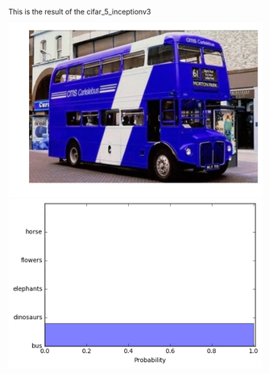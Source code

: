 This is the result of the cifar_5_inceptionv3 

![](cifar_5_inceptionv3_result/1.png)
![](cifar_5_inceptionv3_result/2.png)
